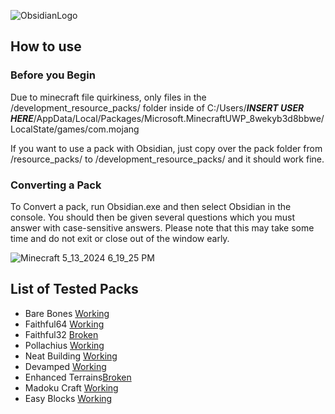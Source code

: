 ![ObsidianLogo](https://github.com/ItsDrCat/ObsidianMC/assets/114036615/7c7702ba-c567-4a7e-b5ce-065f8ea8558a)
## How to use
### Before you Begin
Due to minecraft file quirkiness, only files in the /development_resource_packs/ folder inside of C:/Users/***INSERT USER HERE***/AppData/Local/Packages/Microsoft.MinecraftUWP_8wekyb3d8bbwe/LocalState/games/com.mojang


If you want to use a pack with Obsidian, just copy over the pack folder from /resource_packs/ to /development_resource_packs/ and it should work fine.

### Converting a Pack
To Convert a pack, run Obsidian.exe and then select Obsidian in the console. You should then be given several questions which you must answer with case-sensitive answers. Please note that this may take some time and do not exit or close out of the window early.


![Minecraft 5_13_2024 6_19_25 PM](https://github.com/ItsDrCat/ObsidianMC/assets/114036615/ac167e8b-938c-4191-93e6-c140d4d51dbc)

## List of Tested Packs
* Bare Bones [Working](https://mcpedl.com/bare-bones-be/)
* Faithful64 [Working](https://faithfulpack.net/downloads)
* Faithful32 [Broken](https://faithfulpack.net/downloads)
* Pollachius [Working](https://www.curseforge.com/minecraft-bedrock/addons/pollachius)
* Neat Building [Working](https://www.curseforge.com/minecraft-bedrock/texture-packs/neat-building-by-laptop-philharmonic)
* Devamped [Working](https://www.planetminecraft.com/texture-pack/devamped/)
* Enhanced Terrains[Broken](https://www.planetminecraft.com/texture-pack/enhanced-terrains-full/)
* Madoku Craft [Working](https://www.curseforge.com/minecraft-bedrock/addons/madoku-craft-bedrock)
* Easy Blocks [Working](https://www.planetminecraft.com/texture-pack/easy-blocks-bedrock-edition/)
